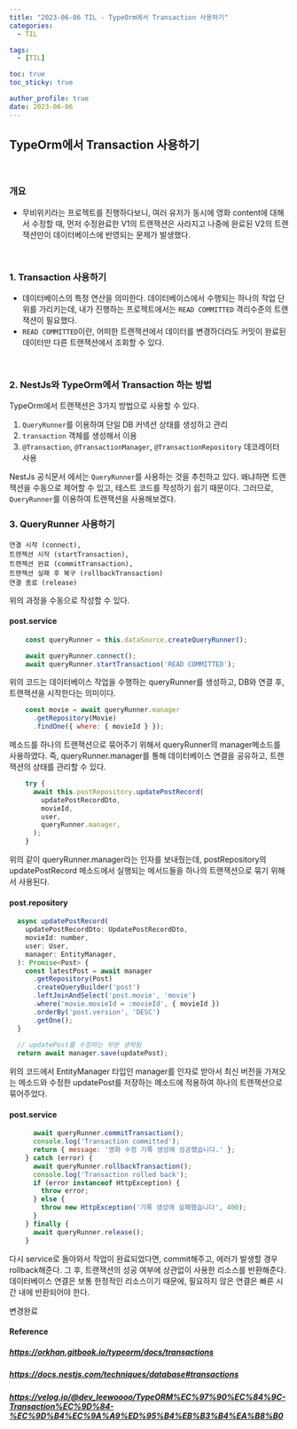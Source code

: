 ```yaml
---
title: "2023-06-06 TIL - TypeOrm에서 Transaction 사용하기"
categories:
  - TIL

tags:
  - [TIL]

toc: true
toc_sticky: true

author_profile: true
date: 2023-06-06
---
```


## TypeOrm에서 Transaction 사용하기
<br>

### 개요
- 무비위키라는 프로젝트를 진행하다보니, 여러 유저가 동시에 영화 content에 대해서 수정할 때, 먼저 수정완료한 V1의 트랜잭션은 사라지고 나중에 완료된 V2의 트랜잭션만이 데이터베이스에 반영되는 문제가 발생했다.
<br>

### 1. Transaction 사용하기
- 데이터베이스의 특정 연산을 의미한다. 데이터베이스에서 수행되는 하나의 작업 단위를 가리키는데, 내가 진행하는 프로젝트에서는 `READ COMMITTED` 격리수준의 트랜잭션이 필요했다.
- `READ COMMITTED`이란, 어떠한 트랜잭션에서 데이터를 변경하더라도 커밋이 완료된 데이터만 다른 트랜잭션에서 조회할 수 있다.
<br>


### 2. NestJs와 TypeOrm에서 Transaction 하는 방법

TypeOrm에서 트랜잭션은 3가지 방법으로 사용할 수 있다.
  1.  `QueryRunner`를 이용하여 단일 DB 커넥션 상태를 생성하고 관리
  2.  `transaction` 객체를 생성해서 이용
  3.  `@Transaction`, `@TransactionManager`, `@TransactionRepository` 데코레이터 사용

NestJs 공식문서 에서는 `QueryRunner`를 사용하는 것을 추천하고 있다. 왜냐하면 트랜잭션을 수동으로 제어할 수 있고, 테스트 코드를 작성하기 쉽기 때문이다.
그러므로, `QueryRunner`를 이용하여 트랜잭션을 사용해보겠다.
<br>

### 3. QueryRunner 사용하기
```
연결 시작 (connect),
트랜젝션 시작 (startTransaction),
트랜젝션 완료 (commitTransaction),
트랜젝션 실패 후 복구 (rollbackTransaction)
연결 종료 (release)
```
위의 과정을 수동으로 작성할 수 있다.
<br>

#### post.service
```jsx
    const queryRunner = this.dataSource.createQueryRunner();

    await queryRunner.connect();
    await queryRunner.startTransaction('READ COMMITTED');
```
위의 코드는 데이터베이스 작업을 수행하는 queryRunner를 생성하고,
DB와 연결 후, 트랜잭션을 시작한다는 의미이다.
```jsx
    const movie = await queryRunner.manager
      .getRepository(Movie)
      .findOne({ where: { movieId } });
```
메소드를 하나의 트랜잭션으로 묶어주기 위해서 queryRunner의 manager메소드를 사용하였다.
즉, queryRunner.manager를 통해 데이터베이스 연결을 공유하고, 트랜잭션의 상태를 관리할 수 있다.
```jsx
    try {
      await this.postRepository.updatePostRecord(
        updatePostRecordDto,
        movieId,
        user,
        queryRunner.manager,
      );
    }
```
위의 같이 queryRunner.manager라는 인자를 보내줬는데, postRepository의 updatePostRecord 메소드에서 실행되는 메서드들을 하나의 트랜잭션으로 묶기 위해서 사용된다.
#### post.repository
```jsx
  async updatePostRecord(
    updatePostRecordDto: UpdatePostRecordDto,
    movieId: number,
    user: User,
    manager: EntityManager,
  ): Promise<Post> {
    const latestPost = await manager
      .getRepository(Post)
      .createQueryBuilder('post')
      .leftJoinAndSelect('post.movie', 'movie')
      .where('movie.movieId = :movieId', { movieId })
      .orderBy('post.version', 'DESC')
      .getOne();
  }
  
  // updatePost를 수정하는 부분 생략됨
  return await manager.save(updatePost);
```
위의 코드에서 EntityManager 타입인 manager를 인자로 받아서 최신 버전을 가져오는 메소드와 수정한 updatePost를 저장하는 메소드에 적용하여 하나의 트랜잭션으로 묶어주었다.
#### post.service
```jsx
      await queryRunner.commitTransaction();
      console.log('Transaction committed');
      return { message: '영화 수정 기록 생성에 성공했습니다.' };
    } catch (error) {
      await queryRunner.rollbackTransaction();
      console.log('Transaction rolled back');
      if (error instanceof HttpException) {
        throw error;
      } else {
        throw new HttpException('기록 생성에 실패했습니다', 400);
      }
    } finally {
      await queryRunner.release();
    }
```
다시 service로 돌아와서 작업이 완료되었다면, commit해주고, 에러가 발생할 경우 rollback해준다. 그 후,  트랜잭션의 성공 여부에 상관없이 사용한 리소스를 반환해준다. 데이터베이스 연결은 보통 한정적인 리소스이기 때문에, 필요하지 않은 연결은 빠른 시간 내에 반환되어야 한다.

변경완료
<br>

#### Reference
##### <https://orkhan.gitbook.io/typeorm/docs/transactions>
##### <https://docs.nestjs.com/techniques/database#transactions>
##### <https://velog.io/@dev_leewoooo/TypeORM%EC%97%90%EC%84%9C-Transaction%EC%9D%84-%EC%9D%B4%EC%9A%A9%ED%95%B4%EB%B3%B4%EA%B8%B0>
